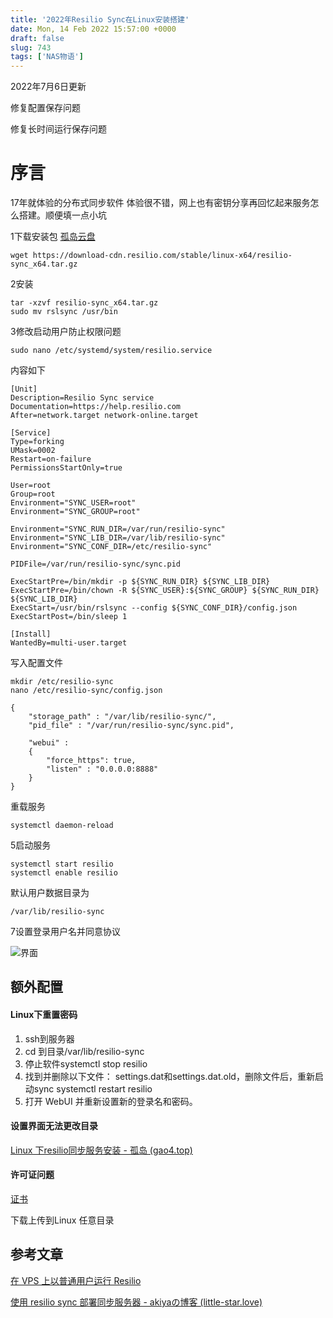 ```yaml
---
title: '2022年Resilio Sync在Linux安装搭建'
date: Mon, 14 Feb 2022 15:57:00 +0000
draft: false
slug: 743
tags: ['NAS物语']
---
```


2022年7月6日更新

修复配置保存问题

修复长时间运行保存问题

序言
==

17年就体验的分布式同步软件 体验很不错，网上也有密钥分享再回忆起来服务怎么搭建。顺便填一点小坑

1下载安装包 [孤岛云盘](https://pan.gao4.top/aliyundrive/resilio)

```
wget https://download-cdn.resilio.com/stable/linux-x64/resilio-sync_x64.tar.gz
```

2安装

```
tar -xzvf resilio-sync_x64.tar.gz
sudo mv rslsync /usr/bin
```

3修改启动用户防止权限问题

```
sudo nano /etc/systemd/system/resilio.service
```

内容如下

```
[Unit]
Description=Resilio Sync service
Documentation=https://help.resilio.com
After=network.target network-online.target

[Service]
Type=forking
UMask=0002
Restart=on-failure
PermissionsStartOnly=true

User=root
Group=root
Environment="SYNC_USER=root"
Environment="SYNC_GROUP=root"

Environment="SYNC_RUN_DIR=/var/run/resilio-sync"
Environment="SYNC_LIB_DIR=/var/lib/resilio-sync"
Environment="SYNC_CONF_DIR=/etc/resilio-sync"

PIDFile=/var/run/resilio-sync/sync.pid

ExecStartPre=/bin/mkdir -p ${SYNC_RUN_DIR} ${SYNC_LIB_DIR}
ExecStartPre=/bin/chown -R ${SYNC_USER}:${SYNC_GROUP} ${SYNC_RUN_DIR} ${SYNC_LIB_DIR}
ExecStart=/usr/bin/rslsync --config ${SYNC_CONF_DIR}/config.json
ExecStartPost=/bin/sleep 1

[Install]
WantedBy=multi-user.target 
```

写入配置文件

```
mkdir /etc/resilio-sync
nano /etc/resilio-sync/config.json
```
```
{
    "storage_path" : "/var/lib/resilio-sync/",
    "pid_file" : "/var/run/resilio-sync/sync.pid",

    "webui" :
    {
        "force_https": true,
        "listen" : "0.0.0.0:8888"
    }
} 
```

重载服务

```
systemctl daemon-reload
```

5启动服务

```
systemctl start resilio
systemctl enable resilio
```

默认用户数据目录为

```
/var/lib/resilio-sync
```

7设置登录用户名并同意协议

![界面](https://gao4.top/wp-content/uploads/2022/02/1843403711.png)

额外配置
----

#### Linux下重置密码

1.  ssh到服务器
2.  cd 到目录/var/lib/resilio-sync
3.  停止软件systemctl stop resilio
4.  找到并删除以下文件： settings.dat和settings.dat.old，删除文件后，重新启动sync systemctl restart resilio
5.  打开 WebUI 并重新设置新的登录名和密码。

#### 设置界面无法更改目录

[Linux 下resilio同步服务安装 - 孤岛 (gao4.top)](https://gao4.top/325.html)

#### 许可证问题

[证书](https://gao4.top/wp-content/uploads/2022/02/2941250463.zip)

下载上传到Linux 任意目录

参考文章
----

[在 VPS 上以普通用户运行 Resilio](https://kaix.in/0001/run-resilio-as-normal-user/)

[使用 resilio sync 部署同步服务器 - akiyaの博客 (little-star.love)](https://little-star.love/posts/b7c2e9da/)